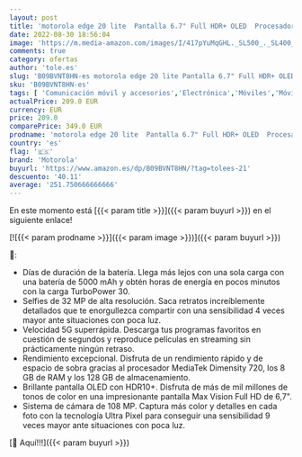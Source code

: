 ```yaml
---
layout: post
title: 'motorola edge 20 lite  Pantalla 6.7" Full HDR+ OLED  Procesador MediaTek Dimensity 720  TurboPower™  cámara 108MP  batería 5000 mAH  Dual SIM  8/128GB  Android 11   Gris [Versión ES/PT]'
date: 2022-08-30 18:56:04
image: 'https://m.media-amazon.com/images/I/417pYuMqGHL._SL500_._SL400_.jpg'
comments: true
category: ofertas
author: 'tole.es'
slug: 'B09BVNT8HN-es motorola edge 20 lite Pantalla 6.7" Full HDR+ OLED...'
sku: 'B09BVNT8HN-es'
tags: [ 'Comunicación móvil y accesorios','Electrónica','Móviles','Móviles y smartphones libres','android','motorola','🇪🇸', ]
actualPrice: 209.0 EUR
currency: EUR
price: 209.0
comparePrice: 349.0 EUR
prodname: 'motorola edge 20 lite  Pantalla 6.7" Full HDR+ OLED  Procesador MediaTek Dimensity 720  TurboPower™  cámara 108MP  batería 5000 mAH  Dual SIM  8/128GB  Android 11   Gris [Versión ES/PT]'
country: 'es'
flag: '🇪🇸'
brand: 'Motorola'
buyurl: 'https://www.amazon.es/dp/B09BVNT8HN/?tag=tolees-21'
descuento: '40.11'
average: '251.750666666666'
---
```


En este momento está [{{< param title >}}]({{< param buyurl >}}) en el siguiente enlace!

[![{{< param prodname >}}]({{< param image >}})]({{< param buyurl >}})

🔎:

- Días de duración de la batería. Llega más lejos con una sola carga con una batería de 5000 mAh y obtén horas de energía en pocos minutos con la carga TurboPower 30.
- Selfies de 32 MP de alta resolución. Saca retratos increíblemente detallados que te enorgullezca compartir con una sensibilidad 4 veces mayor ante situaciones con poca luz.
- Velocidad 5G superrápida. Descarga tus programas favoritos en cuestión de segundos y reproduce películas en streaming sin prácticamente ningún retraso.
- Rendimiento excepcional. Disfruta de un rendimiento rápido y de espacio de sobra gracias al procesador MediaTek Dimensity 720, los 8 GB de RAM y los 128 GB de almacenamiento.
- Brillante pantalla OLED con HDR10+. Disfruta de más de mil millones de tonos de color en una impresionante pantalla Max Vision Full HD de 6,7".
- Sistema de cámara de 108 MP. Captura más color y detalles en cada foto con la tecnología Ultra Pixel para conseguir una sensibilidad 9 veces mayor ante situaciones con poca luz.

[🛒 Aquí!!!]({{< param buyurl >}})
